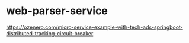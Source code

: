 # web-parser-service
https://ozenero.com/micro-service-example-with-tech-ads-springboot-distributed-tracking-circuit-breaker
